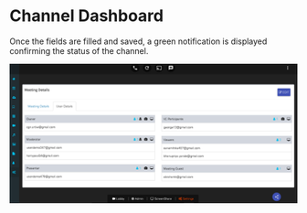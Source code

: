 # Channel Dashboard

Once the fields are filled and saved, a green notification is displayed confirming the status of the channel.

![](../../../.gitbook/assets/image%20%2846%29.png)


